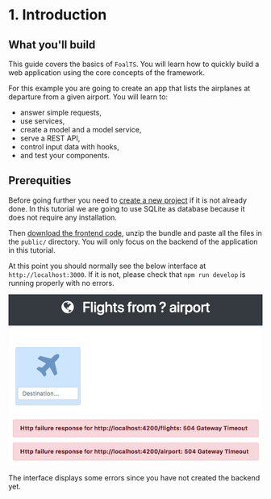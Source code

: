 # 1. Introduction

## What you'll build

This guide covers the basics of `FoalTS`. You will learn how to quickly build a web application using the core concepts of the framework.

For this example you are going to create an app that lists the airplanes at departure from a given airport. You will learn to:
- answer simple requests,
- use services,
- create a model and a model service,
- serve a REST API,
- control input data with hooks,
- and test your components.

## Prerequities

Before going further you need to [create a new project](../README.md) if it is not already done. In this tutorial we are going to use SQLite as database because it does not require any installation.

Then [download the frontend code](https://foalts.org/guide-frontend.zip), unzip the bundle and paste all the files in the `public/` directory. You will only focus on the backend of the application in this tutorial.

At this point you should normally see the below interface at `http://localhost:3000`. If it is not, please check that `npm run develop` is running properly with no errors.

![App image](./app.png)

The interface displays some errors since you have not created the backend yet.